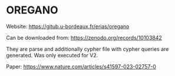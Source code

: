 # OREGANO 
Website: https://gitub.u-bordeaux.fr/erias/oregano

Can be downloaded from: https://zenodo.org/records/10103842

They are parse and additionally cypher file with cypher queries are generated. Was only executed for V2.

Paper: https://www.nature.com/articles/s41597-023-02757-0
